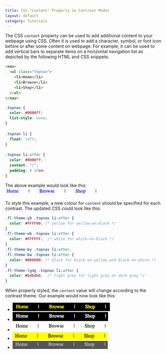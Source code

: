 ```yaml
---
title: CSS "Content" Property in Contrast Modes
layout: default
category: Tutorials
---
```


The CSS `content` property can be used to add additional content to your webpage using CSS. Often it is used to add a character, symbol, or font icon before or after some content on webpage. For example, it can be used to add vertical bars to separate items on a horizontal navigation list as depicted by the following HTML and CSS snippets.


```html
<nav>
  <ul class="topnav">
    <li>Home</li>
    <li>Browse</li>
    <li>Shop</li>
  </ul>
</nav>
```

```css
.topnav {
  color: #0000ff;
  list-style: none;
}

.topnav li {
  float: left;
}

.topnav li:after {
  color: #0000ff;
  content: "|";
  padding: 0 2rem;
}
```

The above example would look like this:
![A horizontal navigation list with blue text on grey background.](../images/tutorial-uio-content-default.png)

To style this example, a new colour for `content` should be specified for each contrast. The updated CSS could look like this:

```css
.fl-theme-yb .topnav li:after {
  color: #FFFF00; /* yellow for yellow-on-black */
}
.fl-theme-wb .topnav li:after {
  color: #FFFFFF;  /* white for white-on-black */
}
.fl-theme-by .topnav li:after,
.fl-theme-bw .topnav li:after {
  color: #000000; /* black for black-on-yellow and black-on-white */
}
.fl-theme-lgdg .topnav li:after {
  color: #bdbdbb;  /* light grey for light grey on dark grey */
}
```

When properly styled, the `content` value will change according to the contrast theme. Our example would now look like this:

* ![A horizontal navigation list with yellow text on black background.](../images/tutorial-uio-content-yb.png)
* ![A horizontal navigation list with white text on black background.](../images/tutorial-uio-content-wb.png)
* ![A horizontal navigation list with black text on white background.](../images/tutorial-uio-content-bw.png)
* ![A horizontal navigation list with black text on yellow background.](../images/tutorial-uio-content-by.png)
* ![A horizontal navigation list with light gret text on grey background.](../images/tutorial-uio-content-lgdg.png)
